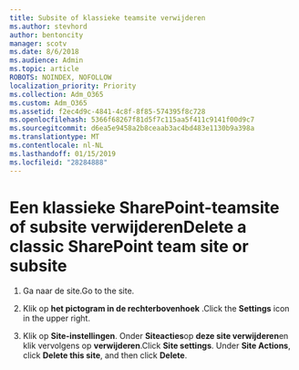 ```yaml
---
title: Subsite of klassieke teamsite verwijderen
ms.author: stevhord
author: bentoncity
manager: scotv
ms.date: 8/6/2018
ms.audience: Admin
ms.topic: article
ROBOTS: NOINDEX, NOFOLLOW
localization_priority: Priority
ms.collection: Adm_O365
ms.custom: Adm_O365
ms.assetid: f2ec4d9c-4841-4c8f-8f85-574395f8c728
ms.openlocfilehash: 5366f68267f81d5f7c115aa5f411c9141f00d9c7
ms.sourcegitcommit: d6ea5e9458a2b8ceaab3ac4bd483e1130b9a398a
ms.translationtype: MT
ms.contentlocale: nl-NL
ms.lasthandoff: 01/15/2019
ms.locfileid: "28284888"
---
```

# <a name="delete-a-classic-sharepoint-team-site-or-subsite"></a><span data-ttu-id="df60c-102">Een klassieke SharePoint-teamsite of subsite verwijderen</span><span class="sxs-lookup"><span data-stu-id="df60c-102">Delete a classic SharePoint team site or subsite</span></span>

1. <span data-ttu-id="df60c-103">Ga naar de site.</span><span class="sxs-lookup"><span data-stu-id="df60c-103">Go to the site.</span></span>
    
2. <span data-ttu-id="df60c-104">Klik op **het pictogram in de rechterbovenhoek** .</span><span class="sxs-lookup"><span data-stu-id="df60c-104">Click the **Settings** icon in the upper right.</span></span> 
    
3. <span data-ttu-id="df60c-p101">Klik op **Site-instellingen**. Onder **Siteacties**op **deze site verwijderen**en klik vervolgens op **verwijderen**.</span><span class="sxs-lookup"><span data-stu-id="df60c-p101">Click **Site settings**. Under **Site Actions**, click **Delete this site**, and then click **Delete**.</span></span>
    


